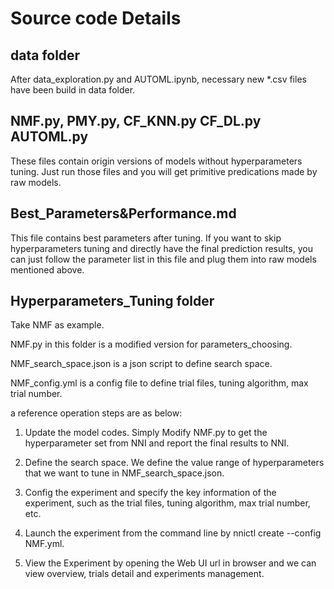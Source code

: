 # Source code Details

## data folder

After data_exploration.py and AUTOML.ipynb, necessary new *.csv files have been build in data folder.

## NMF.py, PMY.py, CF_KNN.py CF_DL.py AUTOML.py

These files contain origin versions of models without hyperparameters tuning. Just run those files and you will get primitive predications made by raw models.

## Best_Parameters&Performance.md

This file contains best parameters after tuning. If you want to skip hyperparameters tuning and directly have the final prediction results, you can just follow the parameter list in this file and plug them into raw models mentioned above.

## Hyperparameters_Tuning folder

Take NMF as example.

NMF.py in this folder is a modified version for parameters_choosing.

NMF_search_space.json is a json script to define search space.

NMF_config.yml is a config file to define trial files, tuning algorithm, max trial number.

a reference operation steps are as below:

1. Update the model codes. Simply Modify NMF.py to get the hyperparameter set from NNI and report the final results to NNI.
2. Define the search space. We define the value range of hyperparameters that we want to tune in NMF_search_space.json.

3. Config the experiment and specify the key information of the experiment, such as the trial files, tuning algorithm, max trial number, etc.

4. Launch the experiment from the command line by nnictl create --config NMF.yml.

5. View the Experiment by opening the Web UI url in browser and we can view overview, trials detail and experiments management.











